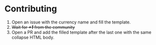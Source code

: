 # Contributing 

1. Open an issue with the currency name and fill the template.  
2. ~~Wait for ***+1*** from the community~~
3. Open a PR and add the filled template after the last one with the same collapse HTML body.
